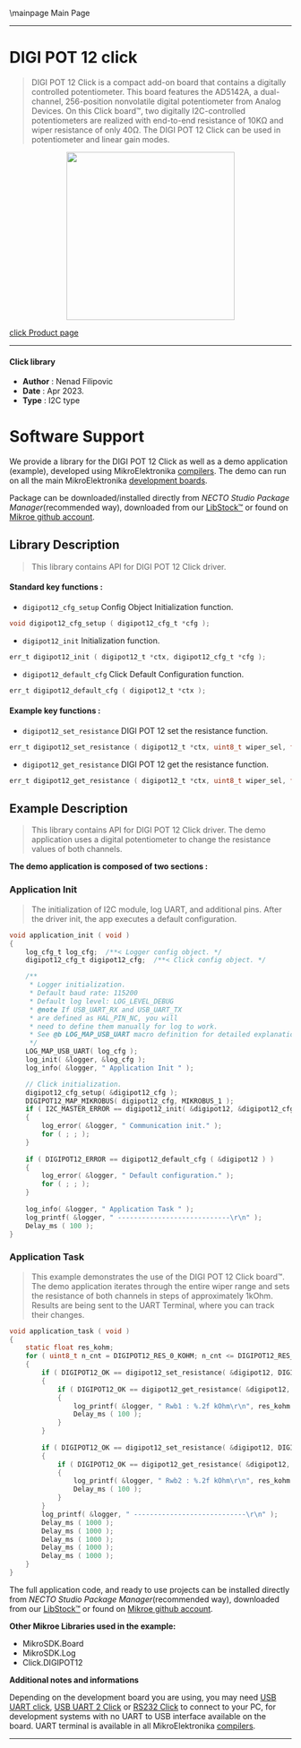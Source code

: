 \mainpage Main Page

---
# DIGI POT 12 click

> DIGI POT 12 Click is a compact add-on board that contains a digitally controlled potentiometer. 
> This board features the AD5142A, a dual-channel, 256-position nonvolatile digital potentiometer from Analog Devices.
> On this Click board™, two digitally I2C-controlled potentiometers are realized with end-to-end resistance 
> of 10KΩ and wiper resistance of only 40Ω. The DIGI POT 12 Click can be used in potentiometer and linear gain modes.

<p align="center">
  <img src="https://download.mikroe.com/images/click_for_ide/digipot12_click.png" height=300px>
</p>

[click Product page](https://www.mikroe.com/digi-pot-12-click)

---


#### Click library

- **Author**        : Nenad Filipovic
- **Date**          : Apr 2023.
- **Type**          : I2C type


# Software Support

We provide a library for the DIGI POT 12 Click
as well as a demo application (example), developed using MikroElektronika
[compilers](https://www.mikroe.com/necto-studio).
The demo can run on all the main MikroElektronika [development boards](https://www.mikroe.com/development-boards).

Package can be downloaded/installed directly from *NECTO Studio Package Manager*(recommended way), downloaded from our [LibStock&trade;](https://libstock.mikroe.com) or found on [Mikroe github account](https://github.com/MikroElektronika/mikrosdk_click_v2/tree/master/clicks).

## Library Description

> This library contains API for DIGI POT 12 Click driver.

#### Standard key functions :

- `digipot12_cfg_setup` Config Object Initialization function.
```c
void digipot12_cfg_setup ( digipot12_cfg_t *cfg );
```

- `digipot12_init` Initialization function.
```c
err_t digipot12_init ( digipot12_t *ctx, digipot12_cfg_t *cfg );
```

- `digipot12_default_cfg` Click Default Configuration function.
```c
err_t digipot12_default_cfg ( digipot12_t *ctx );
```

#### Example key functions :

- `digipot12_set_resistance` DIGI POT 12 set the resistance function.
```c
err_t digipot12_set_resistance ( digipot12_t *ctx, uint8_t wiper_sel, float res_kohm );
```

- `digipot12_get_resistance` DIGI POT 12 get the resistance function.
```c
err_t digipot12_get_resistance ( digipot12_t *ctx, uint8_t wiper_sel, float *res_kohm );
```

## Example Description

> This library contains API for DIGI POT 12 Click driver.
> The demo application uses a digital potentiometer 
> to change the resistance values of both channels.

**The demo application is composed of two sections :**

### Application Init

> The initialization of I2C module, log UART, and additional pins.
> After the driver init, the app executes a default configuration.

```c
void application_init ( void ) 
{
    log_cfg_t log_cfg;  /**< Logger config object. */
    digipot12_cfg_t digipot12_cfg;  /**< Click config object. */

    /** 
     * Logger initialization.
     * Default baud rate: 115200
     * Default log level: LOG_LEVEL_DEBUG
     * @note If USB_UART_RX and USB_UART_TX 
     * are defined as HAL_PIN_NC, you will 
     * need to define them manually for log to work. 
     * See @b LOG_MAP_USB_UART macro definition for detailed explanation.
     */
    LOG_MAP_USB_UART( log_cfg );
    log_init( &logger, &log_cfg );
    log_info( &logger, " Application Init " );

    // Click initialization.
    digipot12_cfg_setup( &digipot12_cfg );
    DIGIPOT12_MAP_MIKROBUS( digipot12_cfg, MIKROBUS_1 );
    if ( I2C_MASTER_ERROR == digipot12_init( &digipot12, &digipot12_cfg ) ) 
    {
        log_error( &logger, " Communication init." );
        for ( ; ; );
    }
    
    if ( DIGIPOT12_ERROR == digipot12_default_cfg ( &digipot12 ) )
    {
        log_error( &logger, " Default configuration." );
        for ( ; ; );
    }
    
    log_info( &logger, " Application Task " );
    log_printf( &logger, " ----------------------------\r\n" );
    Delay_ms ( 100 );
}
```

### Application Task

> This example demonstrates the use of the DIGI POT 12 Click board™.
> The demo application iterates through the entire wiper range and 
> sets the resistance of both channels in steps of approximately 1kOhm.
> Results are being sent to the UART Terminal, where you can track their changes.

```c
void application_task ( void ) 
{
    static float res_kohm;
    for ( uint8_t n_cnt = DIGIPOT12_RES_0_KOHM; n_cnt <= DIGIPOT12_RES_10_KOHM; n_cnt++ )
    {
        if ( DIGIPOT12_OK == digipot12_set_resistance( &digipot12, DIGIPOT12_WIPER_SEL_1, ( float ) n_cnt ) )
        {
            if ( DIGIPOT12_OK == digipot12_get_resistance( &digipot12, DIGIPOT12_WIPER_SEL_1, &res_kohm ) )
            {
                log_printf( &logger, " Rwb1 : %.2f kOhm\r\n", res_kohm );
                Delay_ms ( 100 );
            }
        }
        
        if ( DIGIPOT12_OK == digipot12_set_resistance( &digipot12, DIGIPOT12_WIPER_SEL_2, ( float ) ( DIGIPOT12_RES_10_KOHM - n_cnt ) ) )
        {
            if ( DIGIPOT12_OK == digipot12_get_resistance( &digipot12, DIGIPOT12_WIPER_SEL_2, &res_kohm ) )
            {
                log_printf( &logger, " Rwb2 : %.2f kOhm\r\n", res_kohm );
                Delay_ms ( 100 );
            }
        }
        log_printf( &logger, " ----------------------------\r\n" );
        Delay_ms ( 1000 );
        Delay_ms ( 1000 );
        Delay_ms ( 1000 );
        Delay_ms ( 1000 );
        Delay_ms ( 1000 );
    }
}
```

The full application code, and ready to use projects can be installed directly from *NECTO Studio Package Manager*(recommended way), downloaded from our [LibStock&trade;](https://libstock.mikroe.com) or found on [Mikroe github account](https://github.com/MikroElektronika/mikrosdk_click_v2/tree/master/clicks).

**Other Mikroe Libraries used in the example:**

- MikroSDK.Board
- MikroSDK.Log
- Click.DIGIPOT12

**Additional notes and informations**

Depending on the development board you are using, you may need
[USB UART click](https://www.mikroe.com/usb-uart-click),
[USB UART 2 Click](https://www.mikroe.com/usb-uart-2-click) or
[RS232 Click](https://www.mikroe.com/rs232-click) to connect to your PC, for
development systems with no UART to USB interface available on the board. UART
terminal is available in all MikroElektronika
[compilers](https://shop.mikroe.com/compilers).

---

